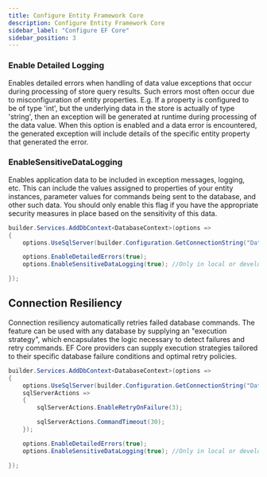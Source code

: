 ```yaml
---
title: Configure Entity Framework Core
description: Configure Entity Framework Core
sidebar_label: "Configure EF Core"
sidebar_position: 3
---
```


### Enable Detailed Logging

Enables detailed errors when handling of data value exceptions that occur during processing of store query results. Such errors most often occur due to misconfiguration of entity properties. E.g. If a property is configured to be of type 'int', but the underlying data in the store is actually of type 'string', then an exception will be generated at runtime during processing of the data value. When this option is enabled and a data error is encountered, the generated exception will include details of the specific entity property that generated the error.

### EnableSensitiveDataLogging

Enables application data to be included in exception messages, logging, etc. This can include the values assigned to properties of your entity instances, parameter values for commands being sent to the database, and other such data. You should only enable this flag if you have the appropriate security measures in place based on the sensitivity of this data.

```csharp
builder.Services.AddDbContext<DatabaseContext>(options =>
{
    options.UseSqlServer(builder.Configuration.GetConnectionString("Database"));

    options.EnableDetailedErrors(true);
    options.EnableSensitiveDataLogging(true); //Only in local or development environment

});

```

## Connection Resiliency

Connection resiliency automatically retries failed database commands. The feature can be used with any database by supplying an "execution strategy", which encapsulates the logic necessary to detect failures and retry commands. EF Core providers can supply execution strategies tailored to their specific database failure conditions and optimal retry policies.

```csharp
builder.Services.AddDbContext<DatabaseContext>(options =>
{
    options.UseSqlServer(builder.Configuration.GetConnectionString("Database"),
    sqlServerActions =>
    {
        sqlServerActions.EnableRetryOnFailure(3);

        sqlServerActions.CommandTimeout(30);
    });

    options.EnableDetailedErrors(true);
    options.EnableSensitiveDataLogging(true); //Only in local or development environment

});
```
